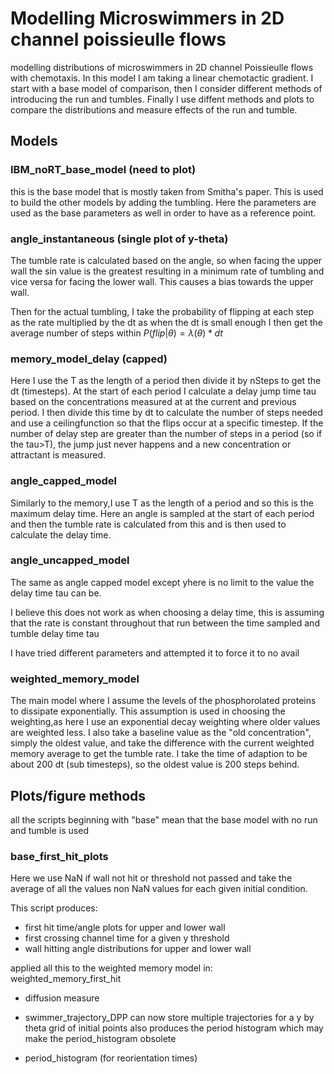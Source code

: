 # Modelling Microswimmers in 2D channel poissieulle flows
modelling distributions of microswimmers in 2D channel 
Poissieulle flows with chemotaxis. In this model I am taking a linear
chemotactic gradient. I start with a base model of comparison, then I 
consider different methods of introducing the run and tumbles. Finally 
I use diffent methods and plots to compare the distributions and measure 
effects of the run and tumble.

## Models
### IBM_noRT_base_model (need to plot)
this is the base model that is mostly taken from Smitha's
paper. This is used to build the other models by adding the
tumbling. Here the parameters are used as the base parameters
as well in order to have as a reference point.

### angle_instantaneous (single plot of y-theta)
The tumble rate is calculated based on the angle, so when facing
the upper wall the sin value is the greatest resulting in a 
minimum rate of tumbling and vice versa for facing the lower wall.
This causes a bias towards the upper wall.

Then for the actual tumbling, I take the probability of flipping 
at each step as the rate multiplied by the dt as when the dt is 
small enough I then get the average number of steps within 
$P(flip|\theta) = \lambda(\theta) * dt$

### memory_model_delay (capped)
Here I use the T as the length of a period then divide it by 
nSteps to get the dt (timesteps). At the start of each period
I calculate a delay jump time tau based on the concentrations 
measured at at the current and previous period. I then divide 
this time by dt to calculate the number of steps needed and use 
a ceilingfunction so that the flips occur at a specific timestep. 
If the number of delay step are greater than the number of steps 
in a period (so if the tau>T), the jump just never happens and 
a new concentration or attractant is measured.

### angle_capped_model
Similarly to the memory,I use T as the length of a period and so
this is the maximum delay time. Here an angle is sampled at the 
start of each period and then the tumble rate is calculated from
this and is then used to calculate the delay time.

### angle_uncapped_model
The same as angle capped model except yhere is no limit to the 
value the delay time tau can be.

I believe this does not work as when choosing a delay time, this
is assuming that the rate is constant throughout that run between
the time sampled and tumble delay time tau

I have tried different parameters and attempted it to force
it to no avail

### weighted_memory_model
The main model where I assume the levels of the phosphorolated 
proteins to dissipate exponentially. This assumption is used
in choosing the weighting,as here I use an exponential decay 
weighting where older values are weighted less. I also take
a baseline value as the "old concentration", simply the oldest 
value, and take the difference with the current weighted memory 
average to get the tumble rate. I take the time of adaption to
be about 200 dt (sub timesteps), so the oldest value is 200
steps behind.

## Plots/figure methods
all the scripts beginning with "base" mean that the base 
model with no run and tumble is used

### base_first_hit_plots
Here we use NaN if wall not hit or threshold not passed and take
the average of all the values non NaN values for each given initial
condition.

This script produces:
- first hit time/angle plots for upper and lower wall
- first crossing channel time for a given y threshold
- wall hitting angle distributions for upper and lower wall

applied all this to the weighted memory model in:
weighted_memory_first_hit




- diffusion measure

- swimmer_trajectory_DPP
can now store multiple trajectories for 
a y by theta grid of initial points
also produces the period histogram which
may make the period_histogram obsolete


- period_histogram  (for reorientation times)


